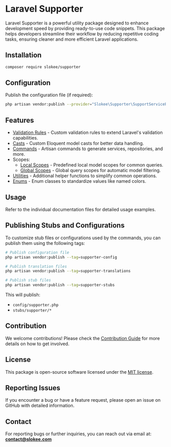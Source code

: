 # Laravel Supporter

Laravel Supporter is a powerful utility package designed to enhance development speed by providing ready-to-use code snippets. This package helps developers streamline their workflow by reducing repetitive coding tasks, ensuring cleaner and more efficient Laravel applications.

## Installation

```sh
composer require slokee/supporter
```

## Configuration

Publish the configuration file (if required):

```sh
php artisan vendor:publish --provider="Slokee\Supporter\SupportServiceProvider"
```

## Features

- [Validation Rules](docs/validation.md) - Custom validation rules to extend Laravel's validation capabilities.
- [Casts](docs/casts.md) - Custom Eloquent model casts for better data handling.
- [Commands](docs/commands.md) - Artisan commands to generate services, repositories, and more.
- Scopes:
  - [Local Scopes](docs/local-scopes.md) - Predefined local model scopes for common queries.
  - [Global Scopes](docs/global-scopes.md) - Global query scopes for automatic model filtering.
- [Utilities](docs/utilities.md) - Additional helper functions to simplify common operations.
- [Enums](docs/enums.md) - Enum classes to standardize values like named colors.

## Usage

Refer to the individual documentation files for detailed usage examples.


## Publishing Stubs and Configurations

To customize stub files or configurations used by the commands, you can publish them using the following tags:

```sh
# Publish configuration file
php artisan vendor:publish --tag=supporter-config

# Publish translation files
php artisan vendor:publish --tag=supporter-translations

# Publish stub files
php artisan vendor:publish --tag=supporter-stubs
```

This will publish:

- `config/supporter.php`
- `stubs/supporter/*`

## Contribution

We welcome contributions! Please check the [Contribution Guide](docs/contribution.md) for more details on how to get involved.

## License

This package is open-source software licensed under the [MIT license](LICENSE).

## Reporting Issues

If you encounter a bug or have a feature request, please open an issue on GitHub with detailed information.

## Contact

For reporting bugs or further inquiries, you can reach out via email at: **[contact@slokee.com](mailto:contact@slokee.com)**
